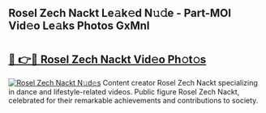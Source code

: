 ## Rosel Zech Nackt Le𝚊k𝚎d N𝚞𝚍e - Part-MOl Vid𝚎o Le𝚊ks Photos GxMnl

# <h2><a href="http://fb62zmd.evod.top/?m=Rosel+Zech+Nackt">🔗 👉🔴 Rosel Zech Nackt Vid𝚎o Ph𝚘t𝚘s</a></h2>

[![Rosel Zech Nackt N𝚞d𝚎s](https://i.imgur.com/8V9OHl7.gif)](http://fb62zmd.evod.top/?m=Rosel+Zech+Nackt)
Content creator Rosel Zech Nackt specializing in dance and lifestyle-related videos. Public figure Rosel Zech Nackt, celebrated for their remarkable achievements and contributions to society. 
